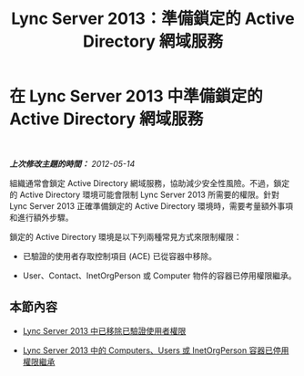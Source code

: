 ﻿---
title: Lync Server 2013：準備鎖定的 Active Directory 網域服務
TOCTitle: 準備鎖定的 Active Directory 網域服務
ms:assetid: 68bde963-3fa3-4102-88d6-ac931c1dd2d7
ms:mtpsurl: https://technet.microsoft.com/zh-tw/library/Gg398492(v=OCS.15)
ms:contentKeyID: 49291191
ms.date: 08/10/2015
mtps_version: v=OCS.15
ms.translationtype: HT
---

# 在 Lync Server 2013 中準備鎖定的 Active Directory 網域服務

 

_**上次修改主題的時間：** 2012-05-14_

組織通常會鎖定 Active Directory 網域服務，協助減少安全性風險。不過，鎖定的 Active Directory 環境可能會限制 Lync Server 2013 所需要的權限。針對 Lync Server 2013 正確準備鎖定的 Active Directory 環境時，需要考量額外事項和進行額外步驟。

鎖定的 Active Directory 環境是以下列兩種常見方式來限制權限：

  - 已驗證的使用者存取控制項目 (ACE) 已從容器中移除。

  - User、Contact、InetOrgPerson 或 Computer 物件的容器已停用權限繼承。

## 本節內容

  - [Lync Server 2013 中已移除已驗證使用者權限](lync-server-2013-authenticated-user-permissions-are-removed.md)

  - [Lync Server 2013 中的 Computers、Users 或 InetOrgPerson 容器已停用權限繼承](lync-server-2013-permissions-inheritance-is-disabled-on-computers-users-or-inetorgperson-containers.md)

